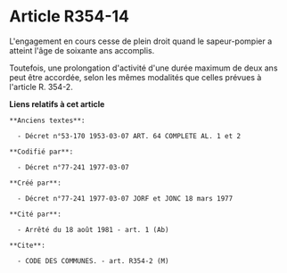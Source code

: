 # Article R354-14

L'engagement en cours cesse de plein droit quand le sapeur-pompier a atteint l'âge de soixante ans accomplis.

Toutefois, une prolongation d'activité d'une durée maximum de deux ans peut être accordée, selon les mêmes modalités que
celles prévues à l'article R. 354-2.

**Liens relatifs à cet article**

	**Anciens textes**:

	  - Décret n°53-170 1953-03-07 ART. 64 COMPLETE AL. 1 et 2

	**Codifié par**:

	  - Décret n°77-241 1977-03-07

	**Créé par**:

	  - Décret n°77-241 1977-03-07 JORF et JONC 18 mars 1977

	**Cité par**:

	  - Arrêté du 18 août 1981 - art. 1 (Ab)

	**Cite**:

	  - CODE DES COMMUNES. - art. R354-2 (M)

